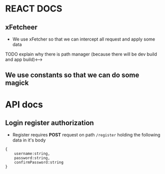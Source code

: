 # REACT DOCS

## xFetcheer
* We use xFetcher so that we can intercept all request and apply some data

<!-->TODO explain why there is path manager (because there will be dev build and app build)<-->
## We use constants so that we can do some magick

# API docs
## Login register authorization
* Register requires **POST** request on path ```/register``` holding the following data in it's body
```
{
    username:string,
    password:string,
    confirmPassword:string
}
```